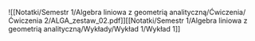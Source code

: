 ![[Notatki/Semestr 1/Algebra liniowa z geometrią analityczną/Ćwiczenia/Ćwiczenia 2/ALGA_zestaw_02.pdf]][[Notatki/Semestr 1/Algebra liniowa z geometrią analityczną/Wykłady/Wykład 1/Wykład 1]]